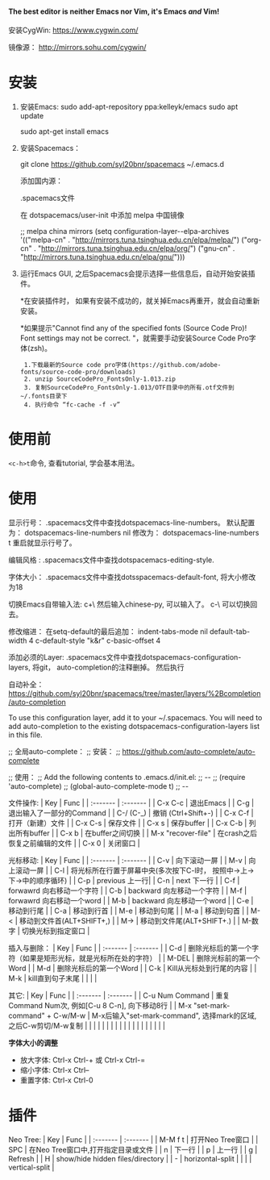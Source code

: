 #### The best editor is neither Emacs nor Vim, it's Emacs *and* Vim! ####

安装CygWin:
https://www.cygwin.com/

镜像源：
http://mirrors.sohu.com/cygwin/


# 安装 #
1. 安装Emacs:
	sudo add-apt-repository ppa:kelleyk/emacs
	sudo apt update

	sudo apt-get install emacs

2. 安装Spacemacs：

	git clone https://github.com/syl20bnr/spacemacs ~/.emacs.d

	添加国内源：
    
    .spacemacs文件
    
	在 dotspacemacs/user-init 中添加 melpa 中国镜像 
    
    ;; melpa china mirrors
    (setq configuration-layer--elpa-archives
      '(("melpa-cn" . "http://mirrors.tuna.tsinghua.edu.cn/elpa/melpa/")
        ("org-cn"   . "http://mirrors.tuna.tsinghua.edu.cn/elpa/org/")
        ("gnu-cn"   . "http://mirrors.tuna.tsinghua.edu.cn/elpa/gnu/")))

3. 运行Emacs GUI, 之后Spacemacs会提示选择一些信息后，自动开始安装插件。

	*在安装插件时， 如果有安装不成功的，就关掉Emacs再重开，就会自动重新安装。

	*如果提示"Cannot find any of the specified fonts (Source Code Pro)! Font settings may not be correct. "，就需要手动安装Source Code Pro字体(zsh)。

		1.下载最新的Source code pro字体(https://github.com/adobe-fonts/source-code-pro/downloads)
		2. unzip SourceCodePro_FontsOnly-1.013.zip
		3. 复制SourceCodePro_FontsOnly-1.013/OTF目录中的所有.otf文件到~/.fonts目录下
		4. 执行命令 “fc-cache -f -v”

# 使用前 #
`<c-h>t`命令, 查看tutorial, 学会基本用法。

# 使用 #

显示行号：
.spacemacs文件中查找dotspacemacs-line-numbers。
默认配置为：
dotspacemacs-line-numbers nil
修改为：
dotspacemacs-line-numbers t
重启就显示行号了。

编辑风格 :
.spacemacs文件中查找dotspacemacs-editing-style.

字体大小：
.spacemacs文件中查找dotsspacemacs-default-font, 将大小修改为18

切换Emacs自带输入法:
c+\ 然后输入chinese-py, 可以输入了。
c-\ 可以切换回去。

修改缩进：
在setq-default的最后追加：
indent-tabs-mode nil
default-tab-width 4
c-default-style "k&r"
c-basic-offset 4

添加必须的Layer:
.spacemacs文件中查找dotspacemacs-configuration-layers, 将git， auto-completion的注释删掉。
然后执行<SPC f e R>


自动补全：
https://github.com/syl20bnr/spacemacs/tree/master/layers/%2Bcompletion/auto-completion

To use this configuration layer, add it to your ~/.spacemacs. 
You will need to add auto-completion to the existing dotspacemacs-configuration-layers list in this file.

;; 全局auto-complete：
;; 安装：
;; https://github.com/auto-complete/auto-complete

;; 使用：
;; Add the following contents to .emacs.d/init.el:
;; --
;; (require 'auto-complete)
;; (global-auto-complete-mode t)
;; --

文件操作:
| Key | Func |
| :------- | :------- |
| C-x C-c | 退出Emacs |
| C-g | 退出输入了一部分的Command |
| C-/ (C-_) |  撤销 (Ctrl+Shift+-) |
| C-x C-f | 打开（新建）文件 |
| C-x C-s | 保存文件 |
| C-x s | 保存buffer |
| C-x C-b | 列出所有buffer |
| C-x b | 在buffer之间切换 |
| M-x "recover-file" | 在crash之后恢复之前编辑的文件 |
| C-x 0 | 关闭窗口 |

光标移动:
| Key | Func |
| :------- | :------- |
| C-v | 向下滚动一屏 |
| M-v | 向上滚动一屏 |
| C-l | 将光标所在行置于屏幕中央(多次按下C-l时， 按照中->上->下->中的顺序循环) |
| C-p | previous 上一行|
| C-n | next 下一行 |
| C-f | forwawrd 向右移动一个字符 |
| C-b | backward 向左移动一个字符 |
| M-f | forwawrd 向右移动一个word |
| M-b | backward 向左移动一个word |
| C-e | 移动到行尾 |
| C-a | 移动到行首 |
| M-e | 移动到句尾 |
| M-a | 移动到句首 |
| M-< | 移动到文件首(ALT+SHIFT+,) |
| M-> | 移动到文件尾(ALT+SHIFT+.) |
| M-数字     | 切换光标到指定窗口                                                              |

插入与删除：
| Key | Func |
| :------- | :------- |
| C-d | 删除光标后的第一个字符（如果是矩形光标，就是光标所在处的字符） |
| M-DEL | 删除光标前的第一个Word |
| M-d | 删除光标后的第一个Word |
| C-k | Kill从光标处到行尾的内容 |
| M-k | kill直到句子末尾 |
|  |  |


其它:
| Key | Func |
| :------- | :------- |
| C-u Num Command | 重复Command Num次, 例如[C-u 8 C-n], 向下移动8行 |
| M-x "set-mark-command" + C-w/M-w | M-x后输入"set-mark-command", 选择mark的区域, 之后C-w剪切/M-w复制 |
|  |  |
|  |  |
|  |  |
|  |  |
|  |  |
|  |  |




**字体大小的调整**

- 放大字体: Ctrl-x Ctrl-+ 或 Ctrl-x Ctrl-=
- 缩小字体: Ctrl-x Ctrl–
- 重置字体: Ctrl-x Ctrl-0

# 插件 #

Neo Tree:
| Key      | Func                                |
| :------- | :-------                            |
| M-M f t  | 打开Neo Tree窗口                    |
| SPC      | 在Neo Tree窗口中,打开指定目录或文件 |
| n        | 下一行                              |
| p        | 上一行                              |
| g        | Refresh                             |
| H        | show/hide hidden files/directory    |
| -        | horizontal-split                    |
| |        | vertical-split    	                 |
